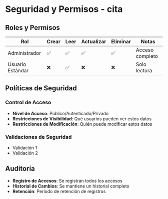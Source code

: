 # Seguridad y Permisos - cita

## Roles y Permisos

| Rol | Crear | Leer | Actualizar | Eliminar | Notas |
|-----|-------|------|------------|----------|-------|
| Administrador | ✅ | ✅ | ✅ | ✅ | Acceso completo |
| Usuario Estándar | ❌ | ✅ | ❌ | ❌ | Solo lectura |

## Políticas de Seguridad

### Control de Acceso
- **Nivel de Acceso**: Público/Autenticado/Privado
- **Restricciones de Visibilidad**: Qué usuarios pueden ver estos datos
- **Restricciones de Modificación**: Quién puede modificar estos datos

### Validaciones de Seguridad
- Validación 1
- Validación 2

## Auditoría
- **Registro de Accesos**: Se registran todos los accesos
- **Historial de Cambios**: Se mantiene un historial completo
- **Retención**: Período de retención de registros

